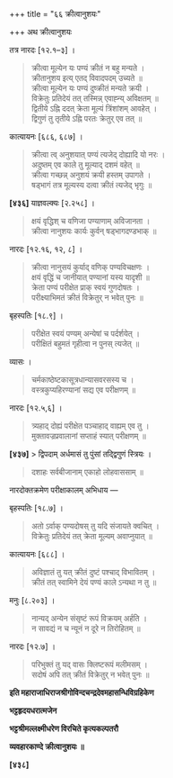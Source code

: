 +++
title = "६६ क्रीत्वानुशयः"

+++
अथ क्रीत्वानुशयः

तत्र नारदः [१२.१–३] ।

> क्रीत्वा मूल्येन यः पण्यं क्रीतं न बहु मन्यते ।  
> क्रीतानुशय इत्य् एतद् विवादपदम् उच्यते ॥  
> क्रीत्वा मूल्येन यः पण्यं दुष्क्रीतं मन्यते क्रयी ।  
> विक्रेतुः प्रतिदेयं तत् तस्मिन्न् एवाह्न्य् अविक्षतम् ॥  
> द्वितीये ऽह्नि ददत् क्रेता मूल्यं त्रिंशांशम् आवहेत् ।  
> द्विगुणं तु तृतीये ऽह्नि परतः क्रेतुर् एव तत् ॥

कात्यायनः [६८६, ६८७] ।

> क्रीत्वा त्व् अनुशयात् पण्यं त्यजेद् दोह्यादि यो नरः ।  
> अदुष्तम् एव काले तु मूल्याद् दशमं वहेत् ॥  
> क्रीत्वा गच्छन्न् अनुशयं क्रयी हस्तम् उपागते ।  
> षड्भागं तत्र मूल्यस्य दत्वा क्रीतं त्यजेद् भृगुः ॥

**[४३६]** याज्ञवल्क्यः [२.२५८] ।

> क्षयं वृद्धिश् च वणिजा पण्याणाम् अविजानता ।  
> क्रीत्वा नानुशयः कार्यः कुर्वन् षड्भागदण्डभाक् ॥

नारदः [१२.१६, १२, ८] ।

> क्रीत्वा नानुसयं कुर्याद् वणिक् पण्यविचक्षणः ।  
> क्षयं वृद्धिं च जानीयात् पण्यानां यस्य यादृशी ॥  
> क्रेता पण्यं परीक्षेत प्राक् स्वयं गुणदोषतः ।  
> परीक्ष्याभिमतं क्रीतं विक्रेतुर् न भवेत् पुनः ॥

बृहस्पतिः [१८.९] ।

> परीक्षेत स्वयं पण्यम् अन्येषां च पर्दर्शयेत् ।  
> परीक्षितं बहुमतं गृहीत्वा न पुनस् त्यजेत् ॥

व्यासः ।

> चर्मकाष्ठेष्टकासूत्रधान्यासवरसस्य च ।  
> वस्त्रकुप्यहिरण्यानां सद्य एव परीक्षणम् ॥

नारदः [१२.५,६] ।

> त्र्यहाद् दोह्यं परीक्षेत पञ्चाहाद् वाह्यम् एव तु ।  
> मुक्तावज्रप्रवालानां सप्ताहं स्यात् परीक्षणम् ॥

**[४३७]** > द्विपदाम् अर्धमासं तु पुंसां तद्द्विगुणं स्त्रियः ।  
> दशाहः सर्वबीजानाम् एकाहो लोहवाससाम् ॥

नारदोक्तक्रमेण परीक्षाकालम् अभिधाय —

बृहस्पतिः [१८.७] ।

> अतो ऽर्वाक् पण्यदोषस् तु यदि संजायते क्वचित् ।  
> विक्रेतुः प्रतिदेयं तत् क्रेता मूल्यम् अवाप्नुयात् ॥

कात्यायनः [६८८] ।

> अविज्ञातं तु यत् क्रीतं दुष्टं पश्चाद् विभावितम् ।  
> क्रीतं तत् स्वामिने देयं पण्यं काले ऽन्यथा न तु ॥

मनुः [८.२०३] ।

> नान्यद् अन्येन संसृष्टं रूपं विक्रयम् अर्हति ।  
> न सावद्यं न च न्यूनं न दूरे न तिरोहितम् ॥

नारदः [१२.७] ।

> परिभुक्तं तु यद् वासः क्लिष्टरूपं मलीमसम् ।  
> सदोषं अपि तत् क्रीतं विक्रेतुर् न भवेत् पुनः ॥

**इति महाराजाधिराजश्रीगोविन्दचन्द्रदेवमहासन्धिविग्रहिकेण**

**भट्टहृदयधरात्मजेन**

**भट्टश्रीमल्लक्ष्मीधरेण विरचिते कृत्यकल्पतरौ**

**व्यवहारकाण्दे क्रीत्वानुशयः ॥**

**[४३८]**
